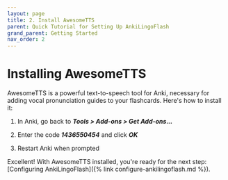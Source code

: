 ```yaml
---
layout: page
title: 2. Install AwesomeTTS
parent: Quick Tutorial for Setting Up AnkiLingoFlash
grand_parent: Getting Started
nav_order: 2
---
```


# Installing AwesomeTTS

AwesomeTTS is a powerful text-to-speech tool for Anki, necessary for adding vocal pronunciation guides to your flashcards. Here's how to install it:

1. In Anki, go back to <i><strong>Tools > Add-ons > Get Add-ons...</strong></i>

2. Enter the code <i><strong>1436550454</strong></i> and click <i><strong>OK</strong></i>

3. Restart Anki when prompted

Excellent! With AwesomeTTS installed, you're ready for the next step: [Configuring AnkiLingoFlash]({% link configure-ankilingoflash.md %}).